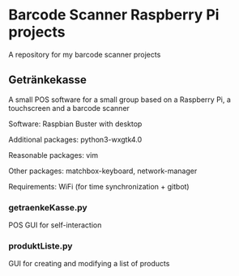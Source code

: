 # Barcode Scanner Raspberry Pi projects

A repository for my barcode scanner projects

## Getränkekasse

A small POS software for a small group based on a Raspberry Pi, a touchscreen and a barcode scanner

Software: Raspbian Buster with desktop

Additional packages: python3-wxgtk4.0

Reasonable packages: vim

Other packages: matchbox-keyboard, network-manager

Requirements: WiFi (for time synchronization + gitbot)

### getraenkeKasse.py

POS GUI for self-interaction

### produktListe.py

GUI for creating and modifying a list of products



